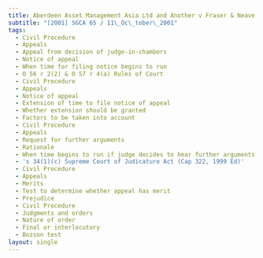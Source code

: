 ```yaml
---
title: Aberdeen Asset Management Asia Ltd and Another v Fraser & Neave Ltd and Others
subtitle: "[2001] SGCA 65 / 11\_Oc\_tober\_2001"
tags:
  - Civil Procedure
  - Appeals
  - Appeal from decision of judge-in-chambers
  - Notice of appeal
  - When time for filing notice begins to run
  - O 56 r 2(2) & O 57 r 4(a) Rules of Court
  - Civil Procedure
  - Appeals
  - Notice of appeal
  - Extension of time to file notice of appeal
  - Whether extension should be granted
  - Factors to be taken into account
  - Civil Procedure
  - Appeals
  - Request for further arguments
  - Rationale
  - When time begins to run if judge decides to hear further arguments
  - 's 34(1)(c) Supreme Court of Judicature Act (Cap 322, 1999 Ed)'
  - Civil Procedure
  - Appeals
  - Merits
  - Test to determine whether appeal has merit
  - Prejudice
  - Civil Procedure
  - Judgments and orders
  - Nature of order
  - Final or interlocutory
  - Bozson test
layout: single
---
```


